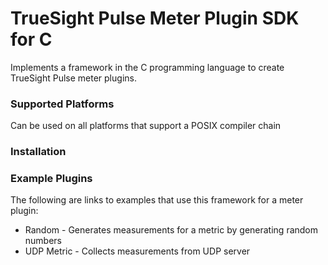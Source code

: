 TrueSight Pulse Meter Plugin SDK for C
======================================

Implements a framework in the C programming language to create TrueSight Pulse meter plugins.

### Supported Platforms

Can be used on all platforms that support a POSIX compiler chain

### Installation


### Example Plugins

The following are links to examples that use this framework for a meter plugin:

- Random - Generates measurements for a metric by generating random numbers
- UDP Metric - Collects measurements from UDP server

